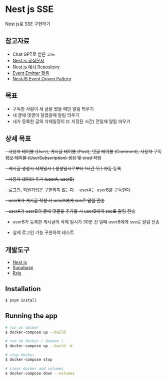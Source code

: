 # Nest js SSE

Nest js로 SSE 구현하기

## 참고자료

- Chat GPT로 받은 코드
- [Nest js 공식문서](https://docs.nestjs.com/techniques/server-sent-events)
- [Nest js 예시 Repository](https://github.com/nestjs/nest/tree/master/sample/28-sse)
- [Event Emitter 활용](https://docs.nestjs.com/techniques/events)
- [NestJS Event Driven Pattern](https://velog.io/@monk94/NestJS-Event-Driven-Pattern)

## 목표

- 구독한 사람이 새 글을 썼을 때만 알림 띄우기
- 내 글에 댓글이 달렸을때 알림 띄우기
- 내가 등록한 글의 삭제일정이 (t: 지정된 시간) 전일때 알림 띄우기

## 상세 목표

~~- 사용자 테이블 (User), 게시글 테이블 (Post), 댓글 테이블 (Comment), 사용자 구독 정보 테이블 (UserSubscription) 생성 및 crud 작업~~

~~- 게시글 생성시 삭제일시 ( 생성일시로부터 1시간 뒤 ) 자동 등록~~

~~- 사용자 데이터 추가 (userA, userB)~~

~~- 로그인, 회원가입은 구현하지 않는다.~~
~~- userA는 userB를 구독한다.~~

~~- userB가 게시글 작성 시 userA에게 sse로 알림 전송~~

~~- userA가 userB의 글에 댓글을 추가할 시 userB에게 sse로 알림 전송~~

- userB가 등록한 게시글의 삭제 일시가 30분 전 일때 userB에게 sse로 알림 전송

- 실제 로그인 기능 구현하여 테스트

## 개발도구

- [Nest js](https://docs.nestjs.com/)
- [Supabase](https://supabase.com/)
- [Rxjs](https://rxjs.dev/)

## Installation

```bash
$ pnpm install
```

## Running the app

```bash
# run on docker
$ docker-compose up --build

# run on docker ( daemon )
$ docker-compose up --build -d

# stop docker
$ docker-compose stop

# clear docker and volumes
$ docker-compose down --volumes
```
